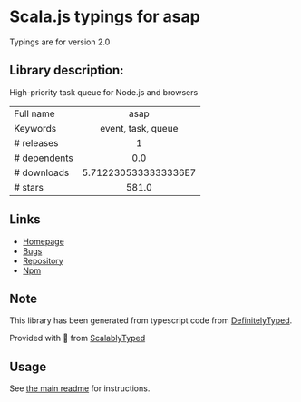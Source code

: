 
# Scala.js typings for asap

Typings are for version 2.0

## Library description:
High-priority task queue for Node.js and browsers

|                    |                 |
| ------------------ | :-------------: |
| Full name          | asap |
| Keywords           | event, task, queue |
| # releases         | 1 |
| # dependents       | 0.0 |
| # downloads        | 5.7122305333333336E7 |
| # stars            | 581.0 |

## Links
- [Homepage](https://github.com/kriskowal/asap#readme)
- [Bugs](https://github.com/kriskowal/asap/issues)
- [Repository](https://github.com/kriskowal/asap)
- [Npm](https://www.npmjs.com/package/asap)
    


## Note
This library has been generated from typescript code from [DefinitelyTyped](https://definitelytyped.org).

Provided with :purple_heart: from [ScalablyTyped](https://github.com/oyvindberg/ScalablyTyped)

## Usage
See [the main readme](../../readme.md) for instructions.



